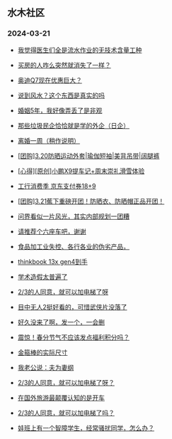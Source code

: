 ## 水木社区 
### 2024-03-21

+ [我觉得医生们全是流水作业的无技术含量工种](https://www.mysmth.net/nForum/article/Shuibuzhao/52269)

+ [买房的人咋么突然就消失了一样？](https://www.mysmth.net/nForum/article/OurEstate/2926280)

+ [奥迪Q7现在优惠巨大？](https://www.mysmth.net/nForum/article/AutoWorld/1944793965)

+ [说到风水？这个东西是真实的吗](https://www.mysmth.net/nForum/article/Weiqi/677748)

+ [婚姻5年，我好像弄丢了是非观](https://www.mysmth.net/nForum/article/FamilyLife/1766626807)

+ [那些垃圾民企恰恰就是学的外企（日企）](https://www.mysmth.net/nForum/article/WorkingLife/11052)

+ [离婚一周（稍作说明）](https://www.mysmth.net/nForum/article/Divorce/2070622)

+ [[团购]3.20防晒运动外套|瑜伽短袖|美背吊带|阔腿裤](https://www.mysmth.net/nForum/article/ADAgent_TG/1319032)

+ [[心得][原创]小鹏X9提车记+周末崇礼滑雪体验](https://www.mysmth.net/nForum/article/GreenAuto/1508440)

+ [工行消费季 京东支付券18+9](https://www.mysmth.net/nForum/article/CouponsLife/4481300)

+ [[团购]3.21蕉下重磅开团！防晒衣、防晒帽正品开团！](https://www.mysmth.net/nForum/article/ADAgent_TG/1319105)

+ [问界看似一片风光，其实内部规划一团糟](https://www.mysmth.net/nForum/article/GreenAuto/1509037)

+ [请推荐个六座车吧，谢谢](https://www.mysmth.net/nForum/article/AutoWorld/1944793062)

+ [食品加工业失控、各行各业的伪劣产品，](https://www.mysmth.net/nForum/article/MyFamily/251653)

+ [thinkbook 13x gen4到手](https://www.mysmth.net/nForum/article/Notebook/1991073)

+ [学术造假太普遍了](https://www.mysmth.net/nForum/article/QingJiao/853858)

+ [2/3的人同意，就可以加电梯了呀](https://www.mysmth.net/nForum/article/OurEstate/2926357)

+ [目中无人2挺好看的，可惜武侠片没落了](https://www.mysmth.net/nForum/article/Movielife/5501)

+ [好久没来了啊，发一个，一会删](https://www.mysmth.net/nForum/article/FashionShow/505628)

+ [震惊！春分节气不应该发点福利积分吗？](https://www.mysmth.net/nForum/article/Single/4590220)

+ [金箍棒的实际尺寸](https://www.mysmth.net/nForum/article/Emprise/386749)

+ [我老公说：夫为妻纲](https://www.mysmth.net/nForum/article/FamilyLife/1766629238)

+ [2/3的人同意，就可以加电梯了呀？](https://www.mysmth.net/nForum/article/OurEstate/2926357)

+ [在国外旅游最颠覆认知的是开车](https://www.mysmth.net/nForum/article/Travel/986003)

+ [2/3的人同意，就可以加电梯了吗？](https://www.mysmth.net/nForum/article/OurEstate/2926357)

+ [娃班上有一个智障学生，经常骚扰同学，怎么办？](https://www.mysmth.net/nForum/article/PreUnivEdu/152346)

